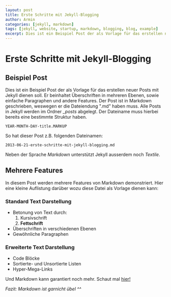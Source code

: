 ```yaml
---
layout: post
title: Erste Schritte mit Jekyll-Blogging
author: Armin
categories: [jekyll, markdown]
tags: [jekyll, website, startup, markdown, blogging, blog, example]
excerpt: Dies ist ein Beispiel Post der als Vorlage für das erstellen neuer Posts mit Jekyll dienen soll. Er beinhaltet Überschriften in mehreren Ebenen, sowie einfache Paragraphen und andere Features. Der Post ist in Markdown geschrieben,
---
```



Erste Schritte mit Jekyll-Blogging
==================================

Beispiel Post
-------------

Dies ist ein Beispiel Post der als Vorlage für das erstellen neuer Posts mit Jekyll dienen soll.
Er beinhaltet Überschriften in mehreren Ebenen, sowie einfache Paragraphen und andere Features.
Der Post ist in Markdown geschrieben, weswegen er die Dateiendung ".md" haben muss. Alle Posts in
Jekyll werden im Ordner *\_posts* abgelegt. Der Dateiname muss hierbei bereits eine bestimmte 
Struktur haben.

	YEAR-MONTH-DAY-title.MARKUP

So hat dieser Post z.B. folgenden Dateinamen:

	2013-06-21-erste-schritte-mit-jekyll-blogging.md

Neben der Sprache *Markdown* unterstützt Jekyll ausserdem noch *Textile*.

Mehrere Features
----------------

In diesem Post werden mehrere Features von Markdown demonstriert. Hier eine kleine Auflistung darüber
wozu diese Datei als Vorlage dienen kann:

### Standard Text Darstellung

*	Betonung von Text durch:
	1.	Kursivschrift
	2.	**Fettschrift**
*	Überschriften in verschiedenen Ebenen
*	Gewöhnliche Paragraphen

### Erweiterte Text Darstellung

*	Code Blöcke
*	Sortierte- und Unsortierte Listen
*	Hyper-Mega-Links

Und Markdown kann garantiert noch mehr. Schaut mal [hier!](http://daringfireball.net/projects/markdown/syntax "Markdown Syntax Referenz")


*Fazit: Markdown ist garnicht übel ^^*


